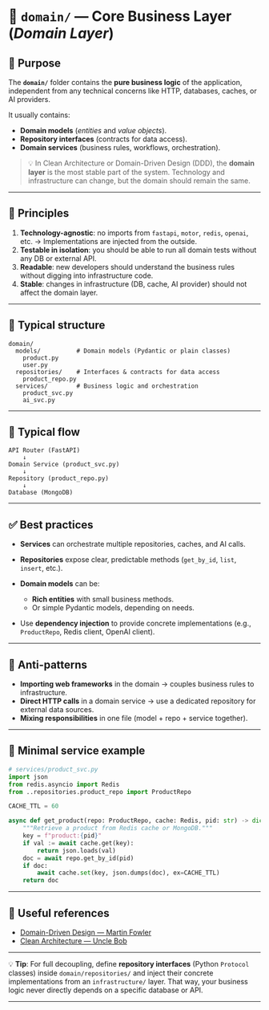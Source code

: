 # 📂 `domain/` — Core Business Layer (*Domain Layer*)

## 🎯 Purpose

The **`domain/`** folder contains the **pure business logic** of the application, independent from any technical concerns like HTTP, databases, caches, or AI providers.

It usually contains:

* **Domain models** (*entities* and *value objects*).
* **Repository interfaces** (contracts for data access).
* **Domain services** (business rules, workflows, orchestration).

> 💡 In Clean Architecture or Domain-Driven Design (DDD), the **domain layer** is the most stable part of the system.
> Technology and infrastructure can change, but the domain should remain the same.

---

## 📜 Principles

1. **Technology-agnostic**: no imports from `fastapi`, `motor`, `redis`, `openai`, etc.
   → Implementations are injected from the outside.
2. **Testable in isolation**: you should be able to run all domain tests without any DB or external API.
3. **Readable**: new developers should understand the business rules without digging into infrastructure code.
4. **Stable**: changes in infrastructure (DB, cache, AI provider) should not affect the domain layer.

---

## 📐 Typical structure

```
domain/
  models/          # Domain models (Pydantic or plain classes)
    product.py
    user.py
  repositories/    # Interfaces & contracts for data access
    product_repo.py
  services/        # Business logic and orchestration
    product_svc.py
    ai_svc.py
```

---

## 🔄 Typical flow

```
API Router (FastAPI)
    ↓
Domain Service (product_svc.py)
    ↓
Repository (product_repo.py)
    ↓
Database (MongoDB)
```

---

## ✅ Best practices

* **Services** can orchestrate multiple repositories, caches, and AI calls.
* **Repositories** expose clear, predictable methods (`get_by_id`, `list`, `insert`, etc.).
* **Domain models** can be:

  * **Rich entities** with small business methods.
  * Or simple Pydantic models, depending on needs.
* Use **dependency injection** to provide concrete implementations (e.g., `ProductRepo`, Redis client, OpenAI client).

---

## 🚫 Anti-patterns

* **Importing web frameworks** in the domain → couples business rules to infrastructure.
* **Direct HTTP calls** in a domain service → use a dedicated repository for external data sources.
* **Mixing responsibilities** in one file (model + repo + service together).

---

## 📐 Minimal service example

```python
# services/product_svc.py
import json
from redis.asyncio import Redis
from ..repositories.product_repo import ProductRepo

CACHE_TTL = 60

async def get_product(repo: ProductRepo, cache: Redis, pid: str) -> dict | None:
    """Retrieve a product from Redis cache or MongoDB."""
    key = f"product:{pid}"
    if val := await cache.get(key):
        return json.loads(val)
    doc = await repo.get_by_id(pid)
    if doc:
        await cache.set(key, json.dumps(doc), ex=CACHE_TTL)
    return doc
```

---

## 📎 Useful references

* [Domain-Driven Design — Martin Fowler](https://martinfowler.com/tags/domain%20driven%20design.html)
* [Clean Architecture — Uncle Bob](https://8thlight.com/blog/uncle-bob/2012/08/13/the-clean-architecture.html)

---

💡 **Tip**:
For full decoupling, define **repository interfaces** (Python `Protocol` classes) inside `domain/repositories/` and inject their concrete implementations from an `infrastructure/` layer.
That way, your business logic never directly depends on a specific database or API.

---

